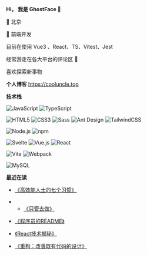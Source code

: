 
**Hi， 我是 GhostFace 🤡**

🏢 北京

👴 前端开发

目前在使用 Vue3 、React、TS、Vitest、Jest

经常游走在各大平台的评论区 👻

喜欢探索新事物

**个人博客**
https://cooluncle.top

**技术栈**

![JavaScript](https://img.shields.io/badge/JavaScript-%23323330.svg?logo=javascript&logoColor=%23F7DF1E&style=flat-square)
![TypeScript](https://img.shields.io/badge/Typescript-%23007acc.svg?logo=typescript&logoColor=white&style=flat-square)


<img src="https://img.shields.io/badge/Html5-%23e34f26.svg?logo=html5&logoColor=white&style=flat-square" alt="HTML5" /> <img src="https://img.shields.io/badge/CSS3-%231572b6.svg?logo=css3&logoColor=white&style=flat-square" alt="CSS3" /> <img src="https://img.shields.io/badge/Sass-%23CC6699.svg?logo=Sass&logoColor=white&style=flat-square" alt="Sass" /> <img src="https://img.shields.io/badge/ant%20design-%230170fe.svg?logo=Ant-design&logoColor=white&style=flat-square" alt="Ant Design" />  <img src="https://img.shields.io/badge/Tailwindcss-%2338b2ac.svg?logo=tailwind-css&logoColor=white&style=flat-square" alt="TailwindCSS" /> 


<img src="https://img.shields.io/badge/Node.js-%2343853d.svg?logo=node.js&logoColor=white&style=flat-square" alt="Node.js" /> <img src="https://img.shields.io/badge/NPM-%23cb0000.svg?logo=npm&logoColor=white&style=flat-square" alt="npm" />


<img src="https://img.shields.io/badge/Nuxt-%2300DC82.svg?logo=Nuxt.js&logoColor=white&style=flat-square" alt="Svelte" /> <img src="https://img.shields.io/badge/Vue.js-%2335495e.svg?logo=Vue.js&logoColor=%234fc08d&style=flat-square" alt="Vue.js" /> <img src="https://img.shields.io/badge/React-%2320232a.svg?logo=React&logoColor=%2361dafb&style=flat-square" alt="React" /> 


<img src="https://img.shields.io/badge/Vite-%233abafb.svg?logo=vite&logoColor=#646CFF&style=flat-square" alt="Vite" > <img src="https://img.shields.io/badge/Webpack-%231e72b3.svg?logo=Webpack&logoColor=white&style=flat-square" alt="Webpack" /> 


<img src="https://img.shields.io/badge/Mysql-%234479a1.svg?logo=MySQL&logoColor=white&style=flat-square" alt="MySQL" /> 


**最近在读**

* [《高效能人士的七个习惯》](https://weread.qq.com/web/reader/56d325907203e8a856def7f)
* * [《只管去做》](https://weread.qq.com/web/bookDetail/45f32420726172d145ff822)
* [《程序员的README》](https://weread.qq.com/web/reader/10a328d0813ab8038g010b94)

* [《React技术揭秘》](https://react.iamkasong.com/)
* [《重构：改善既有代码的设计》](https://weread.qq.com/web/bookDetail/2ed32e60811e3a304g014c02)



